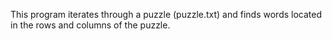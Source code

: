 This program iterates through a puzzle (puzzle.txt) and finds words located in the rows and columns of the puzzle.
